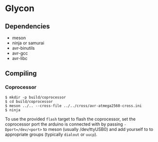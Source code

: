 # Glycon

## Dependencies

* meson
* ninja or samurai
* avr-binutils
* avr-gcc
* avr-libc

## Compiling

### Coprocessor

```
$ mkdir -p build/coprocessor
$ cd build/coprocessor
$ meson ../.. --cross-file ../../cross/avr-atmega2560-cross.ini
$ ninja
```

To use the provided `flash` target to flash the coprocessor, set the coprocessor port the arduino is connected with by passing `-Dport=/dev/<port>` to meson (usually /dev/ttyUSB0) and add yourself to to appropriate groups (typically `dialout` or `uucp`).

